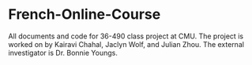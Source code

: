French-Online-Course
====================

All documents and code for 36-490 class project at CMU. The project is worked on by Kairavi Chahal, Jaclyn Wolf, and Julian Zhou. The external investigator is Dr. Bonnie Youngs.

